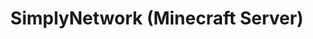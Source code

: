 ---
title: SimplyNetwork (Minecraft Server)
deprecated: false
hidden: true
metadata:
  robots: index
---